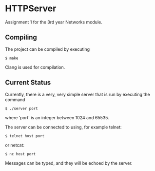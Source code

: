 # HTTPServer
Assignment 1 for the 3rd year Networks module.

## Compiling
The project can be compiled by executing

`$ make`

Clang is used for compilation.

## Current Status
Currently, there is a very, very simple server that is run by executing the
command

`$ ./server port`

where 'port' is an integer between 1024 and 65535.

The server can be connected to using, for example telnet:

`$ telnet host port`

or netcat:

`$ nc host port`

Messages can be typed, and they will be echoed by the server.
